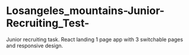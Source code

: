# Losangeles_mountains-Junior-Recruiting_Test-
Junior recruiting task. React landing 1 page app with 3 switchable pages and responsive design.
